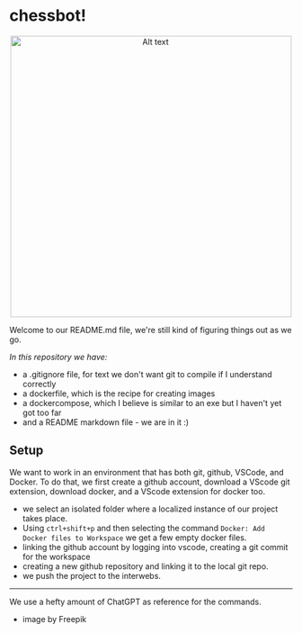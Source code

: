 ﻿# chessbot! 


<p align="center">
  <img src="./image/view-chess-pieces-with-shatter-effect.jpg" alt="Alt text" width="500">
</p>




Welcome to our README.md file, we're still kind of figuring things out as we go.

*In this repository we have:*

* a .gitignore file, for text we don't want git to compile if I understand correctly
* a dockerfile, which is the recipe for creating images
* a dockercompose, which I believe is similar to an exe but I haven't yet got too far
* and a README markdown file - we are in it :)

## Setup

We want to work in an environment that has both git, github, VSCode, and Docker.
To do that, we first create a github account, download a VScode git extension, download docker, and a
VScode extension for docker too.

- we select an isolated folder where a localized instance of our project takes place.
- Using ``ctrl+shift+p`` and then selecting the command ``Docker: Add Docker files to Workspace`` we get a few empty docker files.
- linking the github account by logging into vscode, creating a git commit for the workspace
- creating a new github repository and linking it to the local git repo.
- we push the project to the interwebs.

---

We use a hefty amount of ChatGPT as reference for the commands.

- image by Freepik


